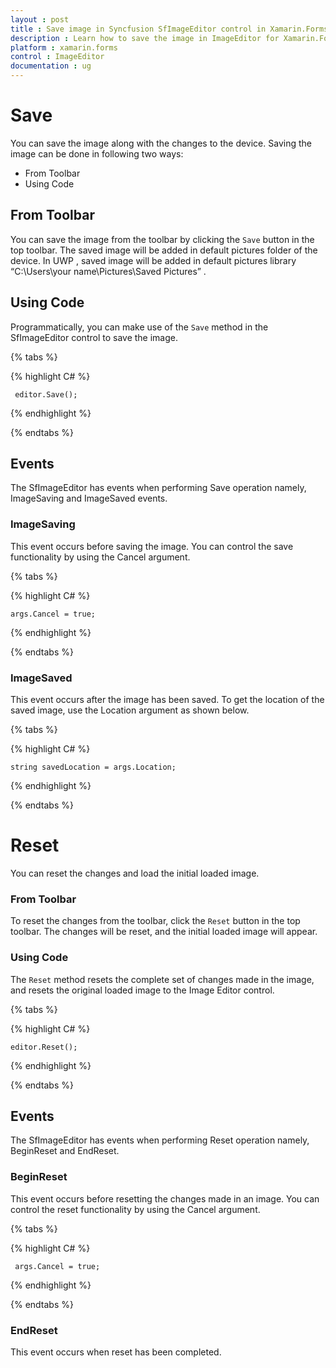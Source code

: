```yaml
---
layout : post
title : Save image in Syncfusion SfImageEditor control in Xamarin.Forms
description : Learn how to save the image in ImageEditor for Xamarin.Forms
platform : xamarin.forms
control : ImageEditor
documentation : ug
---
```


# Save

You can save the image along with the changes to the device. Saving the image can be done in following two ways:

* From Toolbar
* Using Code

## From Toolbar

You can save the image from the toolbar by clicking the `Save` button in the top toolbar. The saved image will be added in default pictures folder of the device. In UWP , saved image will be added in default pictures library “C:\Users\your name\Pictures\Saved Pictures” .


## Using Code

Programmatically, you can make use of the `Save` method in the SfImageEditor control to save the image.

{% tabs %}

{% highlight C# %}

     editor.Save();

{% endhighlight %}

{% endtabs %}

## Events

The SfImageEditor has events when performing Save operation namely, ImageSaving and ImageSaved events.

### ImageSaving

This event occurs before saving the image. You can control the save functionality by using the Cancel argument.

{% tabs %}

{% highlight C# %}

    args.Cancel = true;

{% endhighlight %}

{% endtabs %}

### ImageSaved

This event occurs after the image has been saved. To get the location of the saved image, use the Location argument as shown below.

{% tabs %}

{% highlight C# %}

    string savedLocation = args.Location;

{% endhighlight %}

{% endtabs %}

# Reset

You can reset the changes and load the initial loaded image.

### From Toolbar

To reset the changes from the toolbar, click the `Reset` button in the top toolbar. The changes will be reset, and the initial loaded image will appear.

### Using Code

The `Reset` method resets the complete set of changes made in the image, and resets the original loaded image to the Image Editor control.


{% tabs %}

{% highlight C# %}

    editor.Reset();

{% endhighlight %}

{% endtabs %}

## Events

The SfImageEditor has events when performing Reset operation namely, BeginReset and EndReset.

### BeginReset

This event occurs before resetting the changes made in an image. You can control the reset functionality by using the Cancel argument.

{% tabs %}

{% highlight C# %}

     args.Cancel = true;

{% endhighlight %}

{% endtabs %}

### EndReset

This event occurs when reset has been completed.


